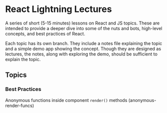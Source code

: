 # React Lightning Lectures

A series of short (5-15 minutes) lessons on React and JS topics.
These are intended to provide a deeper dive into some of the nuts and bots, high-level concepts, and best practices of React.

Each topic has its own branch. They include a notes file explaining the topic and a simple demo app showing the concept.
Though they are designed as lectures, the notes, along with exploring the demo, should be sufficient to explain the topic.

## Topics

### Best Practices

Anonymous functions inside component `render()` methods (anonymous-render-funcs)

